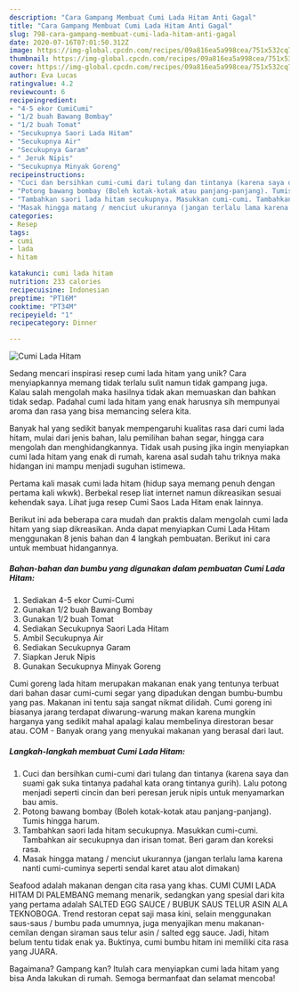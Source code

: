 ```yaml
---
description: "Cara Gampang Membuat Cumi Lada Hitam Anti Gagal"
title: "Cara Gampang Membuat Cumi Lada Hitam Anti Gagal"
slug: 798-cara-gampang-membuat-cumi-lada-hitam-anti-gagal
date: 2020-07-16T07:01:50.312Z
image: https://img-global.cpcdn.com/recipes/09a816ea5a998cea/751x532cq70/cumi-lada-hitam-foto-resep-utama.jpg
thumbnail: https://img-global.cpcdn.com/recipes/09a816ea5a998cea/751x532cq70/cumi-lada-hitam-foto-resep-utama.jpg
cover: https://img-global.cpcdn.com/recipes/09a816ea5a998cea/751x532cq70/cumi-lada-hitam-foto-resep-utama.jpg
author: Eva Lucas
ratingvalue: 4.2
reviewcount: 6
recipeingredient:
- "4-5 ekor CumiCumi"
- "1/2 buah Bawang Bombay"
- "1/2 buah Tomat"
- "Secukupnya Saori Lada Hitam"
- "Secukupnya Air"
- "Secukupnya Garam"
- " Jeruk Nipis"
- "Secukupnya Minyak Goreng"
recipeinstructions:
- "Cuci dan bersihkan cumi-cumi dari tulang dan tintanya (karena saya dan suami gak suka tintanya padahal kata orang tintanya gurih). Lalu potong menjadi seperti cincin dan beri peresan jeruk nipis untuk menyamarkan bau amis."
- "Potong bawang bombay (Boleh kotak-kotak atau panjang-panjang). Tumis hingga harum."
- "Tambahkan saori lada hitam secukupnya. Masukkan cumi-cumi. Tambahkan air secukupnya dan irisan tomat. Beri garam dan koreksi rasa."
- "Masak hingga matang / menciut ukurannya (jangan terlalu lama karena nanti cumi-cuminya seperti sendal karet atau alot dimakan)"
categories:
- Resep
tags:
- cumi
- lada
- hitam

katakunci: cumi lada hitam 
nutrition: 233 calories
recipecuisine: Indonesian
preptime: "PT16M"
cooktime: "PT34M"
recipeyield: "1"
recipecategory: Dinner

---
```



![Cumi Lada Hitam](https://img-global.cpcdn.com/recipes/09a816ea5a998cea/751x532cq70/cumi-lada-hitam-foto-resep-utama.jpg)

Sedang mencari inspirasi resep cumi lada hitam yang unik? Cara menyiapkannya memang tidak terlalu sulit namun tidak gampang juga. Kalau salah mengolah maka hasilnya tidak akan memuaskan dan bahkan tidak sedap. Padahal cumi lada hitam yang enak harusnya sih mempunyai aroma dan rasa yang bisa memancing selera kita.

Banyak hal yang sedikit banyak mempengaruhi kualitas rasa dari cumi lada hitam, mulai dari jenis bahan, lalu pemilihan bahan segar, hingga cara mengolah dan menghidangkannya. Tidak usah pusing jika ingin menyiapkan cumi lada hitam yang enak di rumah, karena asal sudah tahu triknya maka hidangan ini mampu menjadi suguhan istimewa.

Pertama kali masak cumi lada hitam (hidup saya memang penuh dengan pertama kali wkwk). Berbekal resep liat internet namun dikreasikan sesuai kehendak saya. Lihat juga resep Cumi Saos Lada Hitam enak lainnya.


Berikut ini ada beberapa cara mudah dan praktis dalam mengolah cumi lada hitam yang siap dikreasikan. Anda dapat menyiapkan Cumi Lada Hitam menggunakan 8 jenis bahan dan 4 langkah pembuatan. Berikut ini cara untuk membuat hidangannya.

<!--inarticleads1-->

##### Bahan-bahan dan bumbu yang digunakan dalam pembuatan Cumi Lada Hitam:

1. Sediakan 4-5 ekor Cumi-Cumi
1. Gunakan 1/2 buah Bawang Bombay
1. Gunakan 1/2 buah Tomat
1. Sediakan Secukupnya Saori Lada Hitam
1. Ambil Secukupnya Air
1. Sediakan Secukupnya Garam
1. Siapkan  Jeruk Nipis
1. Gunakan Secukupnya Minyak Goreng


Cumi goreng lada hitam merupakan makanan enak yang tentunya terbuat dari bahan dasar cumi-cumi segar yang dipadukan dengan bumbu-bumbu yang pas. Makanan ini tentu saja sangat nikmat dilidah. Cumi goreng ini biasanya jarang terdapat diwarung-warung makan karena mungkin harganya yang sedikit mahal apalagi kalau membelinya direstoran besar atau. COM - Banyak orang yang menyukai makanan yang berasal dari laut. 

<!--inarticleads2-->

##### Langkah-langkah membuat Cumi Lada Hitam:

1. Cuci dan bersihkan cumi-cumi dari tulang dan tintanya (karena saya dan suami gak suka tintanya padahal kata orang tintanya gurih). Lalu potong menjadi seperti cincin dan beri peresan jeruk nipis untuk menyamarkan bau amis.
1. Potong bawang bombay (Boleh kotak-kotak atau panjang-panjang). Tumis hingga harum.
1. Tambahkan saori lada hitam secukupnya. Masukkan cumi-cumi. Tambahkan air secukupnya dan irisan tomat. Beri garam dan koreksi rasa.
1. Masak hingga matang / menciut ukurannya (jangan terlalu lama karena nanti cumi-cuminya seperti sendal karet atau alot dimakan)


Seafood adalah makanan dengan cita rasa yang khas. CUMI CUMI LADA HITAM DI PALEMBANG memang menarik, sedangkan yang spesial dari kita yang pertama adalah SALTED EGG SAUCE / BUBUK SAUS TELUR ASIN ALA TEKNOBOGA. Trend restoran cepat saji masa kini, selain menggunakan saus-saus / bumbu pada umumnya, juga menyajikan menu makanan-cemilan dengan siraman saus telur asin / salted egg sauce. Jadi, hitam belum tentu tidak enak ya. Buktinya, cumi bumbu hitam ini memiliki cita rasa yang JUARA. 

Bagaimana? Gampang kan? Itulah cara menyiapkan cumi lada hitam yang bisa Anda lakukan di rumah. Semoga bermanfaat dan selamat mencoba!
